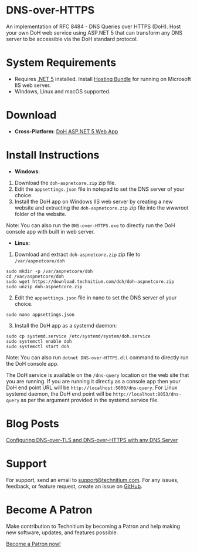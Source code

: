 # DNS-over-HTTPS
An implementation of RFC 8484 - DNS Queries over HTTPS (DoH). Host your own DoH web service using ASP.NET 5 that can transform any DNS server to be accessible via the DoH standard protocol.

# System Requirements
- Requires [.NET 5](https://dotnet.microsoft.com/download) installed. Install [Hosting Bundle](https://dotnet.microsoft.com/download/dotnet/5.0) for running on Microsoft IIS web server.
- Windows, Linux and macOS supported.

# Download
- **Cross-Platform**: [DoH ASP.NET 5 Web App](https://download.technitium.com/doh/doh-aspnetcore.zip)

# Install Instructions
- **Windows**:
1. Download the `doh-aspnetcore.zip` zip file.
2. Edit the `appsettings.json` file in notepad to set the DNS server of your choice.
3. Install the DoH app on Windows IIS web server by creating a new website and extracting the `doh-aspnetcore.zip` zip file into the wwwroot folder of the website.

Note: You can also run the `DNS-over-HTTPS.exe` to directly run the DoH console app with built in web server.

- **Linux**:
1. Download and extract `doh-aspnetcore.zip` zip file to `/var/aspnetcore/doh`
```
sudo mkdir -p /var/aspnetcore/doh
cd /var/aspnetcore/doh
sudo wget https://download.technitium.com/doh/doh-aspnetcore.zip
sudo unzip doh-aspnetcore.zip
```

2. Edit the `appsettings.json` file in nano to set the DNS server of your choice.
```
sudo nano appsettings.json
```

3. Install the DoH app as a systemd daemon:
```
sudo cp systemd.service /etc/systemd/system/doh.service
sudo systemctl enable doh
sudo systemctl start doh
```

Note: You can also run `dotnet DNS-over-HTTPS.dll` command to directly run the DoH console app.

The DoH service is available on the `/dns-query` location on the web site that you are running. If you are running it directly as a console app then your DoH end point URL will be `http://localhost:5000/dns-query`. For Linux systemd daemon, the DoH end point will be `http://localhost:8053/dns-query` as per the argument provided in the systemd.service file.

# Blog Posts
[Configuring DNS-over-TLS and DNS-over-HTTPS with any DNS Server](https://blog.technitium.com/2018/12/configuring-dns-over-tls-and-dns-over.html)

# Support
For support, send an email to support@technitium.com. For any issues, feedback, or feature request, create an issue on [GitHub](https://github.com/TechnitiumSoftware/DNS-over-HTTPS/issues).

# Become A Patron
Make contribution to Technitium by becoming a Patron and help making new software, updates, and features possible.

[Become a Patron now!](https://www.patreon.com/technitium)
